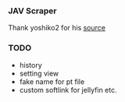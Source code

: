 
### JAV Scraper


Thank yoshiko2 for his [source](https://github.com/yoshiko2/AV_Data_Capture)

### TODO

- history
- setting view
- fake name for pt file
- custom softlink for jellyfin etc.
